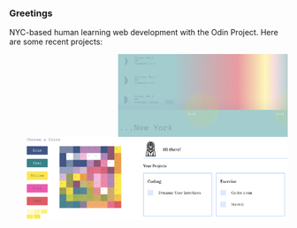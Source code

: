 ### Greetings

NYC-based human learning web development with the Odin Project. Here are some recent projects:

<a href="https://xewar.github.io/weatherApp">
<img align="right" alt="Weather App" src="https://github.com/xewar/weatherApp/blob/623bbc1633a844fbcaa61767a4629da7046055f0/src/projectThumbnail.png" height="150"></a><a href="https://xewar.github.io/to-do/">
<img align="right" src="https://github.com/xewar/projectThumbnails/blob/56f419dd9d1148b3ac97cc690b6df82e6c90136e/todoList.png" height="150"></a><a href="https://xewar.github.io/etch-a-sketch/">
<img align="right" src="https://github.com/xewar/projectThumbnails/blob/eac75ed24fa52f136b1d08ab36099e5fe7bbb612/etchASketch.png" height="150"></a>

<!--
**xewar/xewar** is a ✨ _special_ ✨ repository because its `README.md` (this file) appears on your GitHub profile.

Here are some ideas to get you started:

- 🔭 I’m currently working on ...
- 🌱 I’m currently learning ...
- 👯 I’m looking to collaborate on ...
- 🤔 I’m looking for help with ...
- 💬 Ask me about ...
- 📫 How to reach me: ...
- 😄 Pronouns: ...
- ⚡ Fun fact: ...
-->
